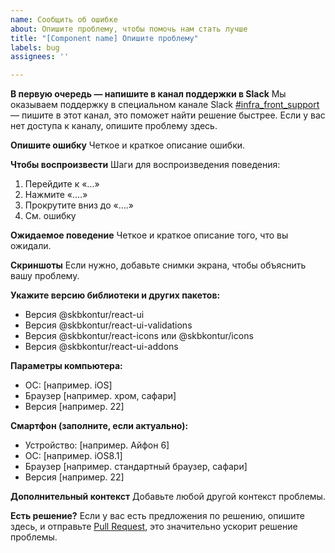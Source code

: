 ```yaml
---
name: Сообщить об ошибке
about: Опишите проблему, чтобы помочь нам стать лучше
title: "[Component name] Опишите проблему"
labels: bug
assignees: ''

---
```


**В первую очередь — напишите в канал поддержки в Slack**
Мы оказываем поддержку в специальном канале Slack [#infra_front_support](https://kontur.slack.com/archives/C013HTCE18Q) — пишите в этот канал, это поможет  найти решение быстрее. Если у вас нет доступа к каналу, опишите проблему здесь.

**Опишите ошибку**
Четкое и краткое описание ошибки.

**Чтобы воспроизвести**
Шаги для воспроизведения поведения:
1. Перейдите к «...»
2. Нажмите «….»
3. Прокрутите вниз до «….»
4. См. ошибку

**Ожидаемое поведение**
Четкое и краткое описание того, что вы ожидали.

**Скриншоты**
Если нужно, добавьте снимки экрана, чтобы объяснить вашу проблему.

**Укажите версию библиотеки и других пакетов:**
 - Версия @skbkontur/react-ui
 - Версия @skbkontur/react-ui-validations
 - Версия @skbkontur/react-icons или @skbkontur/icons
 - Версия @skbkontur/react-ui-addons

**Параметры компьютера:**
 - ОС: [например. iOS]
 - Браузер [например. хром, сафари]
 - Версия [например. 22]

**Смартфон (заполните, если актуально):**
 - Устройство: [например. Айфон 6]
 - ОС: [например. iOS8.1]
 - Браузер [например. стандартный браузер, сафари]
 - Версия [например. 22]

**Дополнительный контекст**
Добавьте любой другой контекст проблемы.

**Есть решение?**
Если у вас есть предложения по решению, опишите здесь, и отправьте [Pull Request](https://github.com/skbkontur/retail-ui/blob/master/contributing.md#pull-request), это значительно ускорит решение проблемы.
